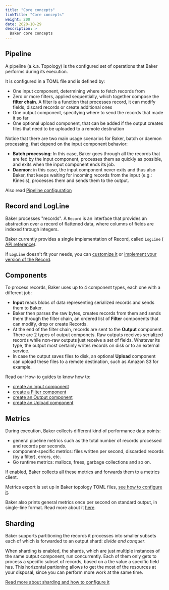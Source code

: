 ```yaml
---
title: "Core concepts"
linkTitle: "Core concepts"
weight: 200
date: 2020-10-29
description: >
  Baker core concepts
---
```


## Pipeline

A pipeline (a.k.a. Topology) is the configured set of operations that Baker performs during
its execution.

It is configured in a TOML file and is defined by:

* One input component, determining where to fetch records from
* Zero or more filters, applied sequentially, which together compose the **filter chain**. A filter is
a function that processes record, it can modify fields, discard records or create additional ones
* One output component, specifying where to send the records that made it so far
* One optional upload component, that can be added if the output creates files that need to be uploaded to
  a remote destination

Notice that there are two main usage scenarios for Baker, batch or daemon processing, that depend on
the input component behavior:

* **Batch processing**: In this case, Baker goes through all the records that are fed
by the input component, processes them as quickly as possible, and exits when the input component
ends its job.
* **Daemon**: in this case, the input component never exits and thus also Baker, that keeps waiting
for incoming records from the input (e.g.: Kinesis), processes them and sends them to the output.

Also read [Pipeline configuration](/docs/how-tos/pipeline_configuration/)

## Record and LogLine

Baker processes "records". A `Record` is an interface that provides an abstraction over a record
of flattened data, where columns of fields are indexed through integers.

Baker currently provides a single implementation of Record, called `LogLine` (
[API reference](https://pkg.go.dev/github.com/AdRoll/baker#LogLine)).

If `LogLine` doesn't fit your needs, you can [customize it](/docs/how-tos/record_and_logline/)
or [implement your version of the Record](/docs/how-tos/custom_record/).

## Components

To process records, Baker uses up to 4 component types, each one with a different job:

* **Input** reads blobs of data representing serialized records and sends them to Baker.
* Baker then parses the raw bytes, creates records from them and sends them through
the filter chain, an ordered list of **Filter** components that can modify, drop or create 
Records.
* At the end of the filter chain, records are sent to the **Output** component. There are 
2 types of output componets. Raw outputs receives serialized records while non-raw outputs 
just receive a set of fields. Whatever its type, the output most certainly writes records
on disk or to an external service.
* In case the output saves files to disk, an optional **Upload** component can upload 
these files to a remote destination, such as Amazon S3 for example.

Read our How-to guides to know how to:

* [create an Input component](/docs/how-tos/create_input/)
* [create a Filter component](/docs/how-tos/create_filter/)
* [create an Output component](/docs/how-tos/create_output/)
* [create an Upload component](/docs/how-tos/create_upload/)

## Metrics

During execution, Baker collects different kind of performance data points:

 * general pipeline metrics such as the total number of records processed and records per seconds.
 * component-specific metrics: files written per second, discarded records (by a filter), errors, etc.
 * Go runtime metrics: mallocs, frees, garbage collections and so on.

If enabled, Baker collects all these metrics and forwards them to a metrics client.

Metrics export is set up in Baker topology TOML files, [see how to configure it](/docs/how-tos/metrics/).

Baker also prints general metrics once per second on standard output, in single-line format. Read more 
about it [here](/docs/how-tos/read_stats/).

## Sharding

Baker supports partitioning the records it processes into smaller subsets each
of which is forwarded to an output shard: _divide and conquer_.

When sharding is enabled, the shards, which are just multiple instances of the
same output component, run concurrently. Each of them only gets to process a 
specific subset of records, based on a the value a specific field has. This
horizontal partioning allows to get the most of the resources at your disposal,
since you can perform more work at the same time.

[Read more about sharding and how to configure it](/docs/how-tos/sharding/)
